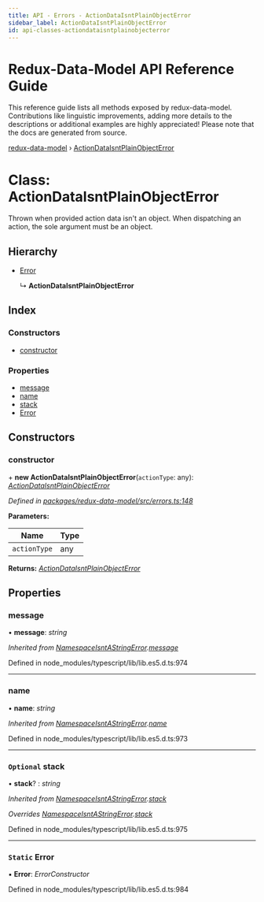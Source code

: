 ```yaml
---
title: API - Errors - ActionDataIsntPlainObjectError
sidebar_label: ActionDataIsntPlainObjectError
id: api-classes-actiondataisntplainobjecterror
---
```


# Redux-Data-Model API Reference Guide

This reference guide lists all methods exposed by redux-data-model. Contributions like linguistic improvements, adding
more details to the descriptions or additional examples are highly appreciated! Please note that the docs are
generated from source.

[redux-data-model](../README.md) › [ActionDataIsntPlainObjectError](actiondataisntplainobjecterror.md)

# Class: ActionDataIsntPlainObjectError

Thrown when provided action data isn't an object. When dispatching an action, the sole argument must be an
object.

## Hierarchy

* [Error](namespaceisntastringerror.md#static-error)

  ↳ **ActionDataIsntPlainObjectError**

## Index

### Constructors

* [constructor](actiondataisntplainobjecterror.md#constructor)

### Properties

* [message](actiondataisntplainobjecterror.md#message)
* [name](actiondataisntplainobjecterror.md#name)
* [stack](actiondataisntplainobjecterror.md#optional-stack)
* [Error](actiondataisntplainobjecterror.md#static-error)

## Constructors

###  constructor

\+ **new ActionDataIsntPlainObjectError**(`actionType`: any): *[ActionDataIsntPlainObjectError](actiondataisntplainobjecterror.md)*

*Defined in [packages/redux-data-model/src/errors.ts:148](https://github.com/kayak/redux-data-model/blob/07a4f7b/packages/redux-data-model/src/errors.ts#L148)*

**Parameters:**

Name | Type |
------ | ------ |
`actionType` | any |

**Returns:** *[ActionDataIsntPlainObjectError](actiondataisntplainobjecterror.md)*

## Properties

###  message

• **message**: *string*

*Inherited from [NamespaceIsntAStringError](namespaceisntastringerror.md).[message](namespaceisntastringerror.md#message)*

Defined in node_modules/typescript/lib/lib.es5.d.ts:974

___

###  name

• **name**: *string*

*Inherited from [NamespaceIsntAStringError](namespaceisntastringerror.md).[name](namespaceisntastringerror.md#name)*

Defined in node_modules/typescript/lib/lib.es5.d.ts:973

___

### `Optional` stack

• **stack**? : *string*

*Inherited from [NamespaceIsntAStringError](namespaceisntastringerror.md).[stack](namespaceisntastringerror.md#optional-stack)*

*Overrides [NamespaceIsntAStringError](namespaceisntastringerror.md).[stack](namespaceisntastringerror.md#optional-stack)*

Defined in node_modules/typescript/lib/lib.es5.d.ts:975

___

### `Static` Error

▪ **Error**: *ErrorConstructor*

Defined in node_modules/typescript/lib/lib.es5.d.ts:984
